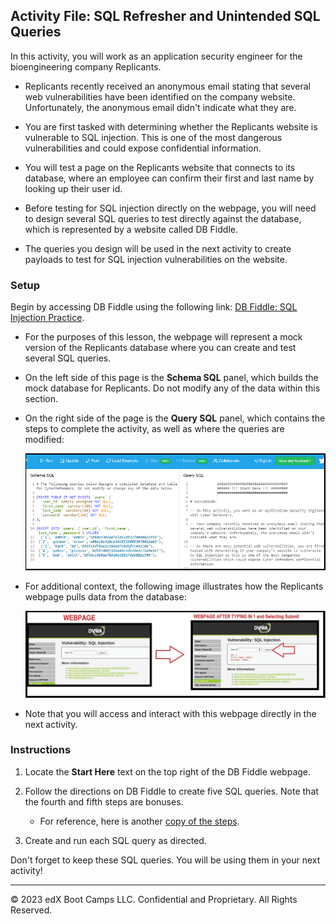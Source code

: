 ## Activity File: SQL Refresher and Unintended SQL Queries
 
In this activity, you will work as an application security engineer for the bioengineering company Replicants.

- Replicants recently received an anonymous email stating that several web vulnerabilities have been identified on the company website. Unfortunately, the anonymous email didn't indicate what they are.

- You are first tasked with determining whether the Replicants website is vulnerable to SQL injection. This is one of the most dangerous vulnerabilities and could expose confidential information. 

- You will test a page on the Replicants website that connects to its database, where an employee can confirm their first and last name by looking up their user id.

- Before testing for SQL injection directly on the webpage, you will need to design several SQL queries to test directly against the database, which is represented by a website called DB Fiddle. 

- The queries you design will be used in the next activity to create payloads to test for SQL injection vulnerabilities on the website.

### Setup

Begin by accessing DB Fiddle using the following link: [DB Fiddle: SQL Injection Practice](https://www.db-fiddle.com/f/htqLpVQnyTKRt7XRf7mHkL/31).

  - For the purposes of this lesson, the webpage will represent a mock version of the Replicants database where you can create and test several SQL queries.

  - On the left side of this page is the **Schema SQL** panel, which builds the mock database for Replicants. Do not modify any of the data within this section.

  - On the right side of the page is the **Query SQL** panel, which contains the steps to complete the activity, as well as where the queries are modified:
  
    ![In DB Fiddle, a Schema SQL panel on the left builds the mock database, while the Query SQL panel on the right provides activity instructions.](dbfiddle2.png)
  
  - For additional context, the following image illustrates how the Replicants webpage pulls data from the database:
   
    ![A diagram shows a user entering 1 in the User ID field, returning data about the first name and surname for that id.](sql_injection_webpage1.png)

  - Note that you will access and interact with this webpage directly in the next activity.

### Instructions 

1. Locate the **Start Here** text on the top right of the DB Fiddle webpage.

2. Follow the directions on DB Fiddle to create five SQL queries. Note that the fourth and fifth steps are bonuses.
   
   - For reference, here is another [copy of the steps](activity_steps.txt).

3. Create and run each SQL query as directed.

Don't forget to keep these SQL queries. You will be using them in your next activity!

---

© 2023 edX Boot Camps LLC. Confidential and Proprietary. All Rights Reserved.
